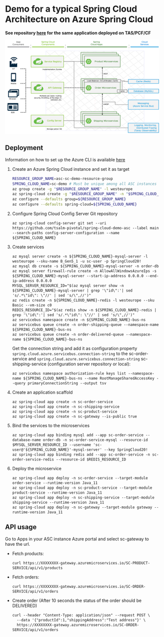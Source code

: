 
# Demo for a typical Spring Cloud Architecture on Azure Spring Cloud

**See repository [here](https://github.com/tsalm-pivotal/spring-cloud-demo) for the same application deployed on TAS/PCF/CF**

![](architecture.png)

## Deployment

Information on how to set up the Azure CLI is available [here](https://docs.microsoft.com/en-us/learn/modules/azure-spring-cloud-workshop/2-create-instance)

1. Create an Azure Spring Cloud instance and set it as target
    ```bash
    RESOURCE_GROUP_NAME=asc-sc-demo-resource-group
    SPRING_CLOUD_NAME=sc-demo # Must be unique among all ASC instances across all of Azure
    az group create -g "$RESOURCE_GROUP_NAME" -l westeurope
    az spring-cloud create -g "$RESOURCE_GROUP_NAME" -n "$SPRING_CLOUD_NAME" --sku standard
    az configure --defaults group=${RESOURCE_GROUP_NAME}
    az configure --defaults spring-cloud=${SPRING_CLOUD_NAME}
    ```
2. Configure Spring Cloud Config Server Git repository
    ```
    az spring-cloud config-server git set --uri https://github.com/tsalm-pivotal/spring-cloud-demo-asc --label main --search-paths config-server-configuration --name ${SPRING_CLOUD_NAME}
    ```
3. Create services
    ```
    az mysql server create -n ${SPRING_CLOUD_NAME}-mysql-server -l westeurope --sku-name B_Gen5_1 -u sc-user -p SpringCloud20!
    az mysql db create -s ${SPRING_CLOUD_NAME}-mysql-server -n order-db
    az mysql server firewall-rule create -n AllowAllWindowsAzureIps -s ${SPRING_CLOUD_NAME}-mysql-server --start-ip-address 0.0.0.0 --end-ip-address 0.0.0.0
    MYSQL_SERVER_RESOURCE_ID="$(az mysql server show -n ${SPRING_CLOUD_NAME}-mysql-server | grep '\"id\":'| sed 's/.*\"id\": \"//' | sed 's/\",//')"
    az redis create -n ${SPRING_CLOUD_NAME}-redis -l westeurope --sku Basic --vm-size c0
    REDIS_RESOURCE_ID="$(az redis show -n ${SPRING_CLOUD_NAME}-redis | grep '\"id\":'| sed 's/.*\"id\": \"//' | sed 's/\",//')"
    az servicebus namespace create -n ${SPRING_CLOUD_NAME}-bus-ns
    az servicebus queue create -n order-shipping-queue --namespace-name ${SPRING_CLOUD_NAME}-bus-ns
    az servicebus queue create -n order-delivered-queue --namespace-name ${SPRING_CLOUD_NAME}-bus-ns
    ```
    Get the connection string and add it as configuration property `spring.cloud.azure.servicebus.connection-string` to 
    the sc-order-service and `spring.cloud.azure.servicebus.connection-string` sc-shipping-service (configuration server 
    repository or local):
    ```
    az servicebus namespace authorization-rule keys list --namespace-name ${SPRING_CLOUD_NAME}-bus-ns --name RootManageSharedAccessKey --query primaryConnectionString --output tsv    
    ```
4. Create an application scaffold
    ```
    az spring-cloud app create -n sc-order-service
    az spring-cloud app create -n sc-shipping-service
    az spring-cloud app create -n sc-product-service
    az spring-cloud app create -n sc-gateway --is-public true
    ```
5. Bind the services to the microservices
    ```
    az spring-cloud app binding mysql add --app sc-order-service --database-name order-db -n sc-order-service-mysql --resource-id $MYSQL_SERVER_RESOURCE_ID --username 'sc-user@'${SPRING_CLOUD_NAME}'-mysql-server' --key SpringCloud20!
    az spring-cloud app binding redis add --app sc-order-service -n sc-order-service-redis --resource-id $REDIS_RESOURCE_ID
    ```
6. Deploy the microservice
    ```
    az spring-cloud app deploy -n sc-order-service --target-module order-service --runtime-version Java_11
    az spring-cloud app deploy -n sc-product-service --target-module product-service --runtime-version Java_11
    az spring-cloud app deploy -n sc-shipping-service --target-module shipping-service --runtime-version Java_11
    az spring-cloud app deploy -n sc-gateway --target-module gateway --runtime-version Java_11
    ```

## API usage 

Go to Apps in your ASC instance Azure portal and select sc-gateway to have the url.
 
- Fetch products:
	```
	curl https://XXXXXXXX-gateway.azuremicroservices.io/SC-PRODUCT-SERVICE/api/v1/products
	```
- Fetch orders:
	```
	curl https://XXXXXXXX-gateway.azuremicroservices.io/SC-ORDER-SERVICE/api/v1/orders
	```
- Create order (After 10 seconds the status of the order should be DELIVERED)
	```
	curl --header "Content-Type: application/json" --request POST \
	  --data '{"productId":1,"shippingAddress":"Test address"}' \
	  https://XXXXXXXX-gateway.azuremicroservices.io/SC-ORDER-SERVICE/api/v1/orders
	```
 
